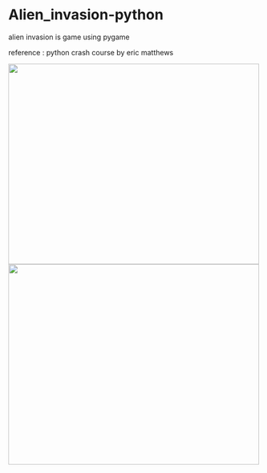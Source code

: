 # Alien_invasion-python 


alien invasion is game using pygame

reference : python crash course by eric matthews

<img src="ss1.jpg" width="500" height="400">

<img src="ss2.jpg" width="500" height="400">

